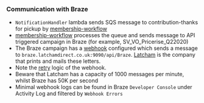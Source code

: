 
### Communication with Braze

- `NotificationHandler` lambda sends SQS message to contribution-thanks for pickup by [membership-workflow](https://github.com/guardian/membership-workflow)
- [membership-workflow](https://github.com/guardian/membership-workflow) processes the queue and sends message to API triggered campaign in Braze (for example, SV_VO_Pricerise_Q22020)
- The Braze campaign has a [webhook](https://www.braze.com/docs/user_guide/message_building_by_channel/webhooks/creating_a_webhook/) configured which sends a message to `braze.latchamdirect.co.uk:9090/api/Braze`. [Latcham](https://latcham.co.uk/) is the company that prints and mails these letters.
- Note the [retry](https://www.braze.com/docs/user_guide/message_building_by_channel/webhooks/creating_a_webhook/#errors-retry-logic-and-timeouts) logic of the webhook. 
- Beware that Latcham has a capacity of 1000 messages per minute, whilst Braze has 50K per second
- Minimal webhook logs can be found in Braze `Developer Console` under Activity Log and filtered by `Webhook Errors`

